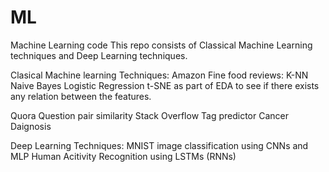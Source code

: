 # ML
Machine Learning code
This repo consists of Classical Machine Learning techniques and Deep Learning techniques.

Clasical Machine learning Techniques:
Amazon Fine food reviews:
K-NN
Naive Bayes
Logistic Regression
t-SNE as part of EDA to see if there exists any relation between the features.

Quora Question pair similarity
Stack Overflow Tag predictor
Cancer Daignosis

Deep Learning Techniques:
MNIST image classification using CNNs and MLP
Human Acitivity Recognition using LSTMs (RNNs)
